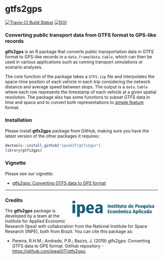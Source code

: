 # gtfs2gps

[![Travis-CI Build Status](https://travis-ci.org/ipeaGIT/gtfs2gps.svg?branch=master)](https://travis-ci.org/ipeaGIT/gtfs2gps)
[![DOI](https://zenodo.org/badge/203697230.svg)](https://zenodo.org/badge/latestdoi/203697230)


### Converting public transport data from GTFS format to GPS-like records

**gtfs2gps** is an R package that converts public transportation data in GTFS format to GPS-like records in a `data.frame`/`data.table`, which can then be used in various applications such as running transport simulations or scenario analyses. 

The core function of the package takes a `GTFS.zip` file and interpolates the space-time position of each vehicle in each trip considering the network distance and average speed between stops. The output is a `data.table` where each row represents the timestamp of each vehicle at a given spatial resolution. The package also has some functions to subset GTFS data in time and space and to convert both representations to [simple feature](https://CRAN.R-project.org/package=sf) format.

### Installation

Please install **gtfs2gps** package from GitHub, making sure you have the
latest version of the other packages it requires:

``` r
devtools::install_github("ipeaGIT/gtfs2gps")
library(gtfs2gps)
```

### Vignette

Please see our vignette:

* [gtfs2gps: Converting GTFS data to GPS format](https://github.com/ipeaGIT/gtfs2gps/blob/master/vignettes/intro_to_gtfs2gps.md)



-----

### Credits <img align="right" src="man/figures/ipea_logo.png" alt="ipea" width="300">

The **gtfs2gps** package is developed by a team at the Institute for Applied Economic Research (Ipea) with collaboration from the National Institute for Space Research (INPE), both from Brazil. You can cite this package as:

* Pereira, R.H.M.; Andrade, P.R.; Bazzo, J. (2019) gtfs2gps: Converting GTFS data to GPS format. GitHub repository - https://github.com/ipeaGIT/gtfs2gps.
